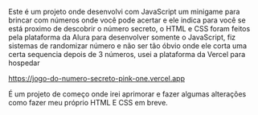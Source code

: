 Este é um projeto onde desenvolvi com JavaScript um minigame para brincar com números onde você pode acertar e ele indica para você se está proximo de descobrir o número secreto, o HTML e CSS foram feitos pela plataforma da Alura para desenvolver somente o JavaScript, fiz sistemas de randomizar número e não ser tão óbvio onde ele corta uma certa sequencia depois de 3 números, usei a plataforma da Vercel para hospedar

https://jogo-do-numero-secreto-pink-one.vercel.app

É um projeto de começo onde irei aprimorar e fazer algumas alterações como fazer meu próprio HTML E CSS em breve. 


